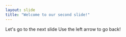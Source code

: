 ```yaml
---
layout: slide
title: "Welcome to our second slide!"
---
```

Let's go to the next slide
Use the left arrow to go back!
